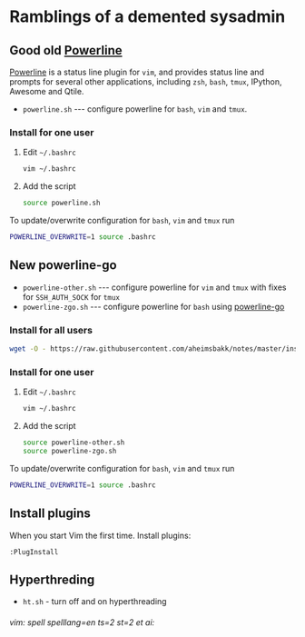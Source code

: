 # Ramblings of a demented sysadmin

## Good old [Powerline][]

[Powerline][] is a status line plugin for `vim`, and provides status line and prompts for several other applications, including `zsh`, `bash`, `tmux`, IPython, Awesome and Qtile.

- `powerline.sh` --- configure powerline for `bash`, `vim` and `tmux`.

### Install for one user

1. Edit `~/.bashrc`
    ```bash
    vim ~/.bashrc
    ```
0. Add the script
    ```bash
    source powerline.sh
    ```

To update/overwrite configuration for `bash`, `vim` and `tmux` run

```bash
POWERLINE_OVERWRITE=1 source .bashrc
```

## New powerline-go

- `powerline-other.sh` --- configure powerline for `vim` and `tmux` with fixes for `SSH_AUTH_SOCK` for `tmux`
- `powerline-zgo.sh` --- configure powerline for `bash` using [powerline-go](https://github.com/justjanne/powerline-go)

### Install for all users

```bash
wget -O - https://raw.githubusercontent.com/aheimsbakk/notes/master/install-powerline.sh | sudo bash
```

### Install for one user

1. Edit `~/.bashrc`
    ```bash
    vim ~/.bashrc
    ```
0. Add the script
    ```bash
    source powerline-other.sh
    source powerline-zgo.sh
    ```

To update/overwrite configuration for `bash`, `vim` and `tmux` run

```bash
POWERLINE_OVERWRITE=1 source .bashrc
```

## Install plugins

When you start Vim the first time. Install plugins:

    :PlugInstall

## Hyperthreding

- `ht.sh` - turn off and on hyperthreading

###### vim: spell spelllang=en ts=2 st=2 et ai:

[Powerline]: https://github.com/powerline/powerline
